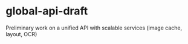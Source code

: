 # global-api-draft
Preliminary work on a unified API with scalable services (image cache, layout, OCR)
